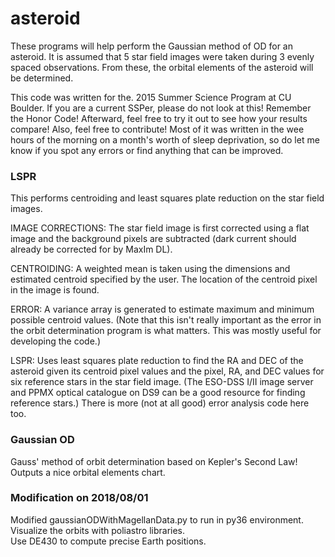 # asteroid

These programs will help perform the Gaussian method of OD for an asteroid.
It is assumed that 5 star field images were taken during 3 evenly spaced
observations. From these, the orbital elements of the asteroid will be
determined.

This code was written for the. 2015 Summer Science Program at CU Boulder. If you
are a current SSPer, please do not look at this! Remember the Honor Code! Afterward, 
feel free to try it out to see how your results compare! Also, feel free to contribute! 
Most of it was written in the wee hours of the morning on a month's worth of sleep 
deprivation, so do let me know if you spot any errors or find anything that can be improved.

### LSPR
This performs centroiding and least squares plate reduction on the star field
images.

IMAGE CORRECTIONS: The star field image is first corrected using a flat image
and the background pixels are subtracted (dark current should already be
corrected for by MaxIm DL).

CENTROIDING: A weighted mean is taken using the dimensions and estimated
centroid specified by the user. The location of the centroid pixel in the image
is found.

ERROR: A variance array is generated to estimate maximum and minimum possible
centroid values. (Note that this isn't really important as the error in the orbit
determination program is what matters. This was mostly useful for developing the
code.)

LSPR: Uses least squares plate reduction to find the RA and DEC of the asteroid
given its centroid pixel values and the pixel, RA, and DEC values for six
reference stars in the star field image. (The ESO-DSS I/II image server and PPMX
optical catalogue on DS9 can be a good resource for finding reference stars.)
There is more (not at all good) error analysis code here too.

### Gaussian OD
Gauss' method of orbit determination based on Kepler's Second Law! Outputs a nice
orbital elements chart.

### Modification on 2018/08/01
Modified gaussianODWithMagellanData.py to run in py36 environment.  
Visualize the orbits with poliastro libraries.  
Use DE430 to compute precise Earth positions.